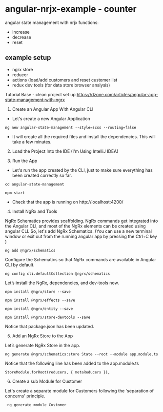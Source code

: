 # angular-nrjx-example - counter
angular state management with nrjx
  functions:
  - increase
  - decrease
  - reset

## example setup
- ngrx store
- reducer
- actions (load/add customers and reset customer list
- redux dev tools (for data store browser analysis)

Tutorial Base - clean project set up
https://dzone.com/articles/angular-app-state-management-with-ngrx

1. Create an Angular App With Angular CLI

- Let's create a new Angular Application 
```
ng new angular-state-management --style=scss --routing=false
```

- It will create all the required files and install the dependencies. This will take a few minutes.

2. Load the Project Into the IDE (I'm Using IntelliJ IDEA)

3. Run the App

- Let's run the app created by the CLI, just to make sure everything has been created correctly so far.

```
cd angular-state-management 
```
```
npm start
```

- Check that the app is running on http://localhost:4200/

4. Install NgRx and Tools

NgRx Schematics provides scaffolding. NgRx commands get integrated into the Angular CLI, and most of the NgRx elements can be created using angular CLI. So, let's add NgRx Schematics. (You can use a new terminal window or exit out from the running angular app by pressing the Ctrl+C key )
```
ng add @ngrx/schematics
```

Configure the Schematics so that NgRx commands are available in Angular CLI by default.
```
ng config cli.defaultCollection @ngrx/schematics
```

Let’s install the NgRx,  dependencies, and dev-tools now.
```
npm install @ngrx/store --save 
```
```
npm install @ngrx/effects --save 
```
```
npm install @ngrx/entity --save 
```
```
npm install @ngrx/store-devtools --save
```

Notice that package.json has been updated.

5. Add an NgRx Store to the App

Let’s generate NgRx Store in the app.
```
ng generate @ngrx/schematics:store State --root --module app.module.ts
```
Notice that the following line has been added to the app.module.ts
```
StoreModule.forRoot(reducers, { metaReducers }),
```

6. Create a sub Module for Customer

Let's create a separate module for Customers following the 'separation of concerns' principle.
```
 ng generate module Customer
```
